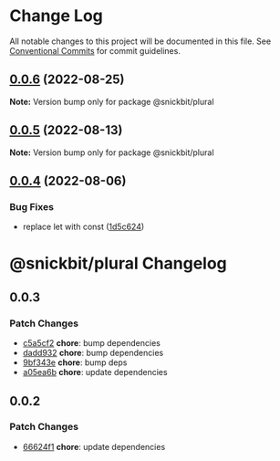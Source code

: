 # Change Log

All notable changes to this project will be documented in this file.
See [Conventional Commits](https://conventionalcommits.org) for commit guidelines.

## [0.0.6](https://github.com/snickbit/snickbit.js/compare/@snickbit/plural@0.0.5...@snickbit/plural@0.0.6) (2022-08-25)

**Note:** Version bump only for package @snickbit/plural

## [0.0.5](https://github.com/snickbit/snickbit.js/compare/@snickbit/plural@0.0.4...@snickbit/plural@0.0.5) (2022-08-13)

**Note:** Version bump only for package @snickbit/plural

## [0.0.4](https://github.com/snickbit/snickbit.js/compare/@snickbit/plural@0.0.3...@snickbit/plural@0.0.4) (2022-08-06)

### Bug Fixes

* replace let with const ([1d5c624](https://github.com/snickbit/snickbit.js/commit/1d5c6248acdc7d9e4d46ba94c03af1932d9a5c76))

# @snickbit/plural Changelog

## 0.0.3

### Patch Changes

- [c5a5cf2](https://github.com/snickbit/snickbit.js/commit/c5a5cf2) **chore**:  bump dependencies
- [dadd932](https://github.com/snickbit/snickbit.js/commit/dadd932) **chore**:  bump dependencies
- [9bf343e](https://github.com/snickbit/snickbit.js/commit/9bf343e) **chore**:  bump deps
- [a05ea6b](https://github.com/snickbit/snickbit.js/commit/a05ea6b) **chore**:  update dependencies

## 0.0.2

### Patch Changes

- [66624f1](https://github.com/snickbit/snickbit.js/commit/66624f1) **chore**:  update dependencies
